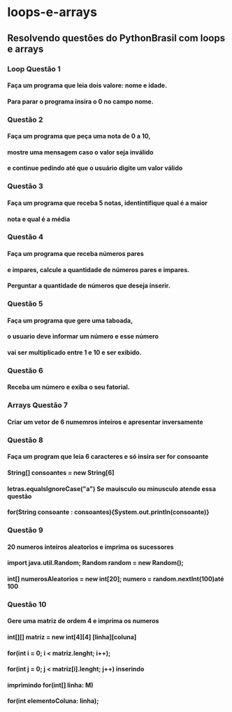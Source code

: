 # loops-e-arrays
## Resolvendo questões do PythonBrasil com loops e arrays

### Loop Questão 1
#### Faça um programa que leia dois valore: nome e idade.
#### Para parar o programa insira o 0 no campo nome.

### Questão 2
#### Faça um programa que peça uma nota de 0 a 10,
#### mostre uma mensagem caso o valor seja inválido
#### e continue pedindo até que o usuário digite um valor válido

### Questão 3
#### Faça um programa que receba 5 notas, identintifique qual é a maior
#### nota e qual é a média

### Questão 4
#### Faça um programa que receba números pares
#### e impares, calcule a quantidade de números pares e impares.
#### Perguntar a quantidade de números que deseja inserir.

### Questão 5
#### Faça um programa que gere uma taboada,
#### o usuario deve informar um número e esse número
#### vai ser multiplicado entre 1 e 10 e ser exibido.

### Questão 6
#### Receba um número e exiba o seu fatorial. 

### Arrays Questão 7
#### Criar um vetor de 6 numemros inteiros e apresentar inversamente

### Questão 8
#### Faça um program que leia 6 caracteres e só insira ser for consoante
#### String[] consoantes = new String[6]
#### letras.equalsIgnoreCase("a") Se mauisculo ou minusculo atende essa questão
#### for(String consoante : consoantes){System.out.println(consoante)}

### Questão 9
#### 20 numeros inteiros aleatorios e imprima os sucessores
#### import java.util.Random; Random random = new Random();
#### int[] numerosAleatorios = new int[20]; numero = random.nextInt(100)até 100

### Questão 10
#### Gere uma matriz de ordem 4 e imprima os numeros
#### int[][] matriz = new int[4][4] [linha][coluna]
#### for(int i = 0; i < matriz.lenght; i++);
####    for(int j = 0; j < matriz[i].lenght; j++) inserindo
#### imprimindo for(int[] linha: M)
####              for(int elementoColuna: linha);